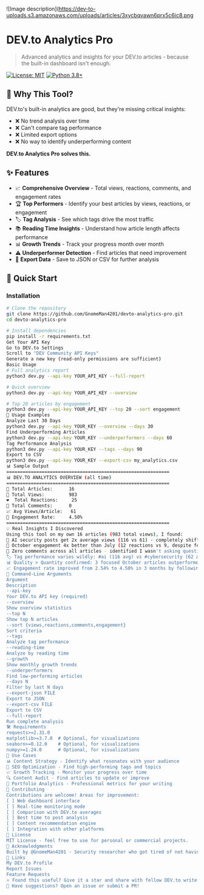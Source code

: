

![Image description](https://dev-to-uploads.s3.amazonaws.com/uploads/articles/3xycbqvawn6prx5c6ic8.png

# DEV.to Analytics Pro

> Advanced analytics and insights for your DEV.to articles - because the built-in dashboard isn't enough.

[![License: MIT](https://img.shields.io/badge/License-MIT-yellow.svg)](https://opensource.org/licenses/MIT)
[![Python 3.8+](https://img.shields.io/badge/python-3.8+-blue.svg)](https://www.python.org/downloads/)

## 🎯 Why This Tool?

DEV.to's built-in analytics are good, but they're missing critical insights:
- ❌ No trend analysis over time
- ❌ Can't compare tag performance
- ❌ Limited export options
- ❌ No way to identify underperforming content

**DEV.to Analytics Pro solves this.**

## ✨ Features

- 📈 **Comprehensive Overview** - Total views, reactions, comments, and engagement rates
- 🏆 **Top Performers** - Identify your best articles by views, reactions, or engagement
- 🏷️ **Tag Analysis** - See which tags drive the most traffic
- 📚 **Reading Time Insights** - Understand how article length affects performance
- 📊 **Growth Trends** - Track your progress month over month
- ⚠️ **Underperformer Detection** - Find articles that need improvement
- 📁 **Export Data** - Save to JSON or CSV for further analysis

## 🚀 Quick Start

### Installation

```bash
# Clone the repository
git clone https://github.com/GnomeMan4201/devto-analytics-pro.git
cd devto-analytics-pro

# Install dependencies
pip install -r requirements.txt
Get Your API Key
Go to DEV.to Settings
Scroll to "DEV Community API Keys"
Generate a new key (read-only permissions are sufficient)
Basic Usage
# Full analytics report
python3 dev.py --api-key YOUR_API_KEY --full-report

# Quick overview
python3 dev.py --api-key YOUR_API_KEY --overview

# Top 20 articles by engagement
python3 dev.py --api-key YOUR_API_KEY --top 20 --sort engagement
📖 Usage Examples
Analyze Last 30 Days
python3 dev.py --api-key YOUR_KEY --overview --days 30
Find Underperforming Articles
python3 dev.py --api-key YOUR_KEY --underperformers --days 60
Tag Performance Analysis
python3 dev.py --api-key YOUR_KEY --tags --days 90
Export to CSV
python3 dev.py --api-key YOUR_KEY --export-csv my_analytics.csv
📊 Sample Output
============================================================
📊 DEV.TO ANALYTICS OVERVIEW (all time)
============================================================
📝 Total Articles:      16
👀 Total Views:         983
❤️  Total Reactions:     25
💬 Total Comments:      0
📈 Avg Views/Article:   61
🎯 Engagement Rate:     4.50%
============================================================
💡 Real Insights I Discovered
Using this tool on my own 16 articles (983 total views), I found:
🎯 AI security posts get 2x average views (116 vs 61) - completely shifted my content strategy
📅 October engagement 4x better than July (12 reactions vs 9, despite fewer articles)
💬 Zero comments across all articles - identified I wasn't asking questions or prompting discussion
🏷️ Tag performance varies wildly: #ai (116 avg) vs #cybersecurity (62 avg) despite being more niche
📊 Quality > Quantity confirmed: 3 focused October articles outperformed 9 rushed July posts
📈 Engagement rate improved from 2.54% to 4.50% in 3 months by following data insights
🔧 Command-Line Arguments
Argument
Description
--api-key
Your DEV.to API key (required)
--overview
Show overview statistics
--top N
Show top N articles
--sort {views,reactions,comments,engagement}
Sort criteria
--tags
Analyze tag performance
--reading-time
Analyze by reading time
--growth
Show monthly growth trends
--underperformers
Find low-performing articles
--days N
Filter by last N days
--export-json FILE
Export to JSON
--export-csv FILE
Export to CSV
--full-report
Run complete analysis
🛠️ Requirements
requests>=2.31.0
matplotlib>=3.7.0  # Optional, for visualizations
seaborn>=0.12.0    # Optional, for visualizations
numpy>=1.24.0      # Optional, for visualizations
📝 Use Cases
📊 Content Strategy - Identify what resonates with your audience
🎯 SEO Optimization - Find high-performing tags and topics
📈 Growth Tracking - Monitor your progress over time
🔍 Content Audit - Find articles to update or improve
📑 Portfolio Analytics - Professional metrics for your writing
🤝 Contributing
Contributions are welcome! Areas for improvement:
[ ] Web dashboard interface
[ ] Real-time monitoring mode
[ ] Comparison with DEV.to averages
[ ] Best time to post analysis
[ ] Content recommendation engine
[ ] Integration with other platforms
📄 License
MIT License - feel free to use for personal or commercial projects.
🙏 Acknowledgments
Built by @GnomeMan4201 - Security researcher who got tired of not having proper analytics.
🔗 Links
My DEV.to Profile
Report Issues
Feature Requests
⭐ Found this useful? Give it a star and share with fellow DEV.to writers!
📝 Have suggestions? Open an issue or submit a PR!
